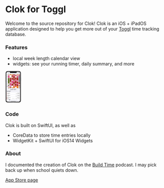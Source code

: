 # Clok for Toggl

Welcome to the source repository for Clok! Clok is an iOS + iPadOS application designed to help you get more out of your [Toggl](https://toggl.com/) time tracking database.



### Features

- local week length calendar view
- widgets: see your running timer, daily summary, and more

<img src="/Marketing/Large%20Phone/1.png" alt="Marketing 1" style="height:100px;" />



### Code

Clok is built on SwiftUI, as well as

- CoreData to store time entries locally
- WidgetKit + SwiftUI for iOS14 Widgets



### About

I documented the creation of Clok on the [Build Time](https://podcasts.apple.com/us/podcast/build-time/id1518732810) podcast. I may pick back up when school quiets down.



[App Store page](https://apps.apple.com/us/app/clok-for-toggl/id1520094048)
